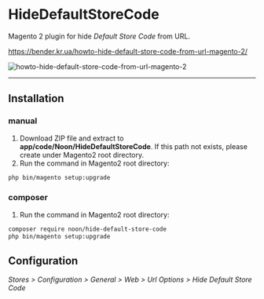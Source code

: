# HideDefaultStoreCode

Magento 2 plugin for hide *Default Store Code* from URL.

<https://bender.kr.ua/howto-hide-default-store-code-from-url-magento-2/>

![howto-hide-default-store-code-from-url-magento-2](https://bender.kr.ua/img/howto-hide-default-store-code-from-url-magento-2-1-1.png)

***

## Installation

### manual

1. Download ZIP file and extract to **app/code/Noon/HideDefaultStoreCode**. If this path not exists, please create under Magento2 root directory.
2. Run the command in Magento2 root directory:

```bash
php bin/magento setup:upgrade
```

### composer

1. Run the command in Magento2 root directory:

```bash
composer require noon/hide-default-store-code
php bin/magento setup:upgrade
```

## Configuration

*Stores > Configuration > General > Web > Url Options > Hide Default Store Code*
